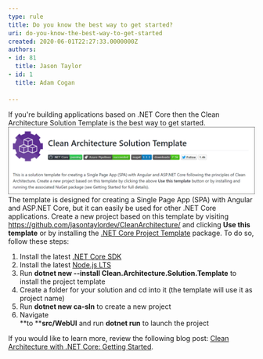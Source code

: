 ```yaml
---
type: rule
title: Do you know the best way to get started?
uri: do-you-know-the-best-way-to-get-started
created: 2020-06-01T22:27:33.0000000Z
authors:
- id: 81
  title: Jason Taylor
- id: 1
  title: Adam Cogan

---
```


If you're building applications based on .NET Core then the Clean Architecture Solution Template is the best way to get started.
 ![ The Clean Architecture Solution Template by @JasonTaylorDev](clean-architecture-solution-template.png)
The template is designed for creating a Single Page App (SPA) with Angular and ASP.NET Core, but it can easily be used for other .NET Core applications. Create a new project based on this template by visiting https://github.com/jasontaylordev/CleanArchitecture/ and clicking **Use this template** or by installing the     [.NET Core Project Template](https://www.nuget.org/packages/Clean.Architecture.Solution.Template) package. To do so, follow these steps:

1. Install the latest [.NET Core SDK](https://dotnet.microsoft.com/download)
2. Install the latest [Node.js LTS](https://nodejs.org/en/)
3. Run **dotnet new --install Clean.Architecture.Solution.Template** to install the project template
4. Create a folder for your solution and cd into it (the template will use it as project name)
5. Run **dotnet new ca-sln** to create a new project
6. Navigate <br>      **to ****src/WebUI** and run **dotnet run** to launch the project


If you would like to learn more, review the following blog post: [Clean Architecture with .NET Core: Getting Started](https://jasontaylor.dev/clean-architecture-getting-started/).
